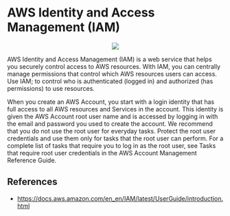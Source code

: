 # AWS Identity and Access Management (IAM)

<p align="center">
  <img src="https://github.com/dimasx010/knowledge/assets/105082657/ac593bfc-69cb-4fb6-a7d1-efe3d3e0ab63">
</p>

AWS Identity and Access Management (IAM) is a web service that helps you securely control access to AWS resources. With IAM, you can centrally manage permissions that control which AWS resources users can access. Use IAM; to control who is authenticated (logged in) and authorized (has permissions) to use resources.

When you create an AWS Account, you start with a login identity that has full access to all AWS resources and Services in the account. This identity is given the AWS Account root user name and is accessed by logging in with the email and password you used to create the account. We recommend that you do not use the root user for everyday tasks. Protect the root user credentials and use them only for tasks that the root user can perform. For a complete list of tasks that require you to log in as the root user, see Tasks that require root user credentials in the AWS Account Management Reference Guide.

## References
- https://docs.aws.amazon.com/en_en/IAM/latest/UserGuide/introduction.html
